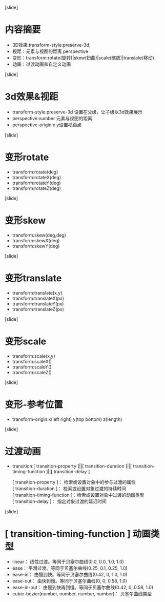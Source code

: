 ﻿


[slide]

# 内容摘要
- 3D效果:transform-style:preserve-3d;
- 视距：元素与视图的距离 perspective
- 变形：transform:rotate(旋转)|skew(扭曲)|scale(缩放)|translate(移动)
- 动画：过渡动画和自定义动画


[slide]

# 3d效果&视距
- transform-style:preserve-3d 设置在父级，让子级以3d效果展示
- perspective:number 元素与视图的距离
- perspective-origin:x y设置视距点


[slide]

# 变形rotate
- transform:rotate(deg)
- transform:rotateX(deg)
- transform:rotateY(deg)
- transform:rotateZ(deg)

[slide]

# 变形skew
- transform:skew(deg,deg)
- transform:skewX(deg)
- transform:skewY(deg)

[slide]

# 变形translate
- transform:translate(x,y)
- transform:translateX(px)
- transform:translateY(px)
- transform:translateZ(px)

[slide]

# 变形scale
- transform:scale(x,y)
- transform:scaleX()
- transform:scaleY()
- transform:scaleZ()

[slide]

# 变形-参考位置
- transform-origin:x(left right) y(top bottom) z(length)

[slide]
# 过渡动画
- transition:[ transition-property ]||[ transition-duration ]||[ transition-timing-function ]||[ transition-delay ]

	[ transition-property ]： 检索或设置对象中的参与过渡的属性<br>
	[ transition-duration ]： 检索或设置对象过渡的持续时间<br>
	[ transition-timing-function ]：检索或设置对象中过渡的动画类型<br>
	[ transition-delay ]：  指定对象过渡的延迟时间


[slide]

# [ transition-timing-function ]  动画类型
- linear： 线性过渡。等同于贝塞尔曲线(0.0, 0.0, 1.0, 1.0)</br>
- ease： 平滑过渡。等同于贝塞尔曲线(0.25, 0.1, 0.25, 1.0) </br>
- ease-in： 由慢到快。等同于贝塞尔曲线(0.42, 0, 1.0, 1.0) </br>
- ease-out： 由快到慢。等同于贝塞尔曲线(0, 0, 0.58, 1.0) </br>
- ease-in-out： 由慢到快再到慢。等同于贝塞尔曲线(0.42, 0, 0.58, 1.0)</br>
- cubic-bezier(number, number, number, number)： 贝塞尔曲线类型
